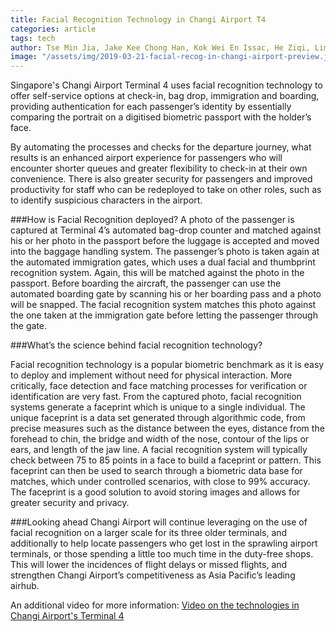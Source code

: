 ```yaml
---
title: Facial Recognition Technology in Changi Airport T4
categories: article
tags: tech
author: Tse Min Jia, Jake Kee Chong Han, Kok Wei En Issac, He Ziqi, Lim Yu Wei
image: "/assets/img/2019-03-21-facial-recog-in-changi-airport-preview.jpg"
---
```


Singapore's Changi Airport Terminal 4 uses facial recognition technology to offer self-service options at check-in, bag drop, immigration and boarding, providing authentication for each passenger’s identity by essentially comparing the portrait on a digitised biometric passport with the holder’s face.
 
By automating the processes and checks for the departure journey, what results is an enhanced airport experience for passengers who will encounter shorter queues and greater flexibility to check-in at their own convenience. There is also greater security for passengers and improved productivity for staff who can be redeployed to take on other roles, such as to identify suspicious characters in the airport.
 
###How is Facial Recognition deployed? 
A photo of the passenger is captured at Terminal 4’s automated bag-drop counter and matched against his or her photo in the passport before the luggage is accepted and moved into the baggage handling system.
The passenger’s photo is taken again at the automated immigration gates, which uses a dual facial and thumbprint recognition system. Again, this will be matched against the photo in the passport.
Before boarding the aircraft, the passenger can use the automated boarding gate by scanning his or her boarding pass and a photo will be snapped. The facial recognition system matches this photo against the one taken at the immigration gate before letting the passenger through the gate.


###What’s the science behind facial recognition technology?
 
Facial recognition technology is a popular biometric benchmark as it is easy to deploy and implement without need for physical interaction. More critically, face detection and face matching processes for verification or identification are very fast.
From the captured photo, facial recognition systems generate a faceprint which is unique to a single individual. The unique faceprint is a data set generated through algorithmic code, from precise measures such as the distance between the eyes, distance from the forehead to chin, the bridge and width of the nose, contour of the lips or ears, and length of the jaw line.
A facial recognition system will typically check between 75 to 85 points in a face to build a faceprint or pattern. This faceprint can then be used to search through a biometric data base for matches, which under controlled scenarios, with close to 99% accuracy. The faceprint is a good solution to avoid storing images and allows for greater security and privacy. 

###Looking ahead
Changi Airport will continue leveraging on the use of facial recognition on a larger scale for its three older terminals, and additionally to help locate passengers who get lost in the sprawling airport terminals, or those spending a little too much time in the duty-free shops. This will lower the incidences of flight delays or missed flights, and strengthen Changi Airport’s competitiveness as Asia Pacific’s leading airhub. 

An additional video for more information:
[Video on the technologies in Changi Airport's Terminal 4](https://www.youtube.com/watch?v=BnU9K0XW8rg)




